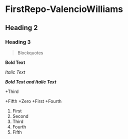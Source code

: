 # FirstRepo-ValencioWilliams
## Heading 2
### Heading 3
> Blockquotes

**Bold Text** 

*Italic Text*

**_Bold Text and Italic Text_**

+Third

+Fifth
+Zero
+First
+Fourth

1. First
2. Second
3. Third
4. Fourth
5. Fifth
